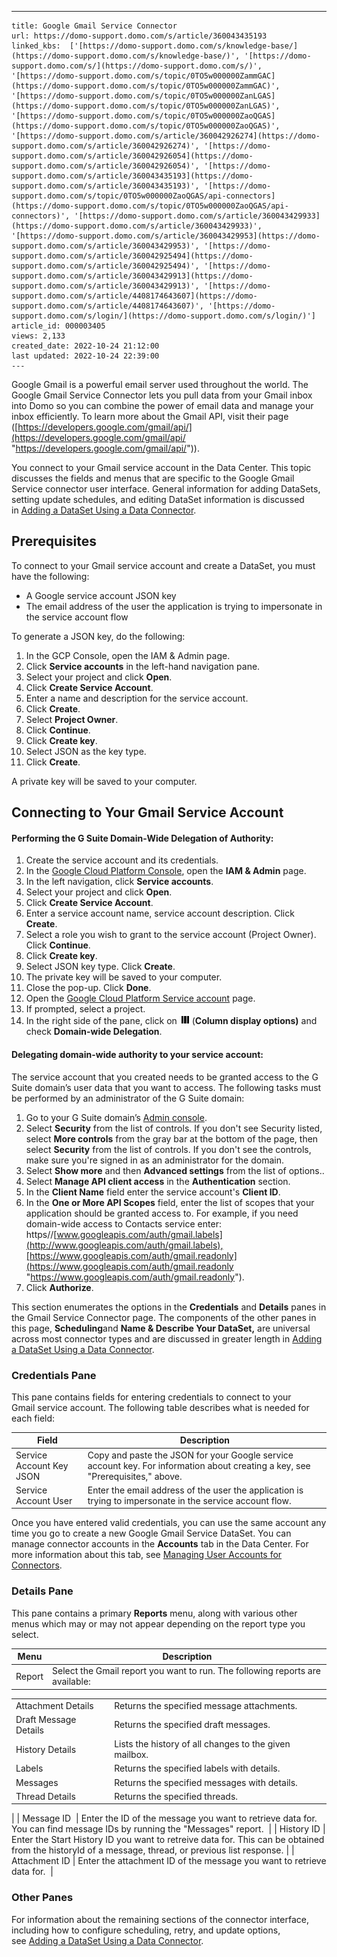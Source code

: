 ---
    title: Google Gmail Service Connector
    url: https://domo-support.domo.com/s/article/360043435193
    linked_kbs:  ['[https://domo-support.domo.com/s/knowledge-base/](https://domo-support.domo.com/s/knowledge-base/)', '[https://domo-support.domo.com/s/](https://domo-support.domo.com/s/)', '[https://domo-support.domo.com/s/topic/0TO5w000000ZammGAC](https://domo-support.domo.com/s/topic/0TO5w000000ZammGAC)', '[https://domo-support.domo.com/s/topic/0TO5w000000ZanLGAS](https://domo-support.domo.com/s/topic/0TO5w000000ZanLGAS)', '[https://domo-support.domo.com/s/topic/0TO5w000000ZaoQGAS](https://domo-support.domo.com/s/topic/0TO5w000000ZaoQGAS)', '[https://domo-support.domo.com/s/article/360042926274](https://domo-support.domo.com/s/article/360042926274)', '[https://domo-support.domo.com/s/article/360042926054](https://domo-support.domo.com/s/article/360042926054)', '[https://domo-support.domo.com/s/article/360043435193](https://domo-support.domo.com/s/article/360043435193)', '[https://domo-support.domo.com/s/topic/0TO5w000000ZaoQGAS/api-connectors](https://domo-support.domo.com/s/topic/0TO5w000000ZaoQGAS/api-connectors)', '[https://domo-support.domo.com/s/article/360043429933](https://domo-support.domo.com/s/article/360043429933)', '[https://domo-support.domo.com/s/article/360043429953](https://domo-support.domo.com/s/article/360043429953)', '[https://domo-support.domo.com/s/article/360042925494](https://domo-support.domo.com/s/article/360042925494)', '[https://domo-support.domo.com/s/article/360043429913](https://domo-support.domo.com/s/article/360043429913)', '[https://domo-support.domo.com/s/article/4408174643607](https://domo-support.domo.com/s/article/4408174643607)', '[https://domo-support.domo.com/s/login/](https://domo-support.domo.com/s/login/)']
    article_id: 000003405
    views: 2,133
    created_date: 2022-10-24 21:12:00
    last updated: 2022-10-24 22:39:00
    ---



Google Gmail is a powerful email server used throughout the world. The Google Gmail Service Connector lets you pull data from your Gmail inbox into Domo so you can combine the power of email data and manage your inbox efficiently. To learn more about the Gmail API, visit their page ([https://developers.google.com/gmail/api/](https://developers.google.com/gmail/api/ "https://developers.google.com/gmail/api/")).


You connect to your Gmail service account in the Data Center. This topic discusses the fields and menus that are specific to the Google Gmail Service connector user interface. General information for adding DataSets, setting update schedules, and editing DataSet information is discussed in [Adding a DataSet Using a Data Connector](/s/article/360042926274).


Prerequisites
-------------


To connect to your Gmail service account and create a DataSet, you must have the following:


* A Google service account JSON key
* The email address of the user the application is trying to impersonate in the service account flow


To generate a JSON key, do the following:


1. In the GCP Console, open the IAM & Admin page.
2. Click **Service accounts** in the left-hand navigation pane.
3. Select your project and click **Open**.
4. Click **Create Service Account**.
5. Enter a name and description for the service account.
6. Click **Create**.
7. Select **Project Owner**.
8. Click **Continue**.
9. Click **Create key**.
10. Select JSON as the key type.
11. Click **Create**.


A private key will be saved to your computer.


Connecting to Your Gmail Service Account
----------------------------------------


#### **Performing the G Suite Domain-Wide Delegation of Authority:**


1. Create the service account and its credentials.
2. In the [Google Cloud Platform Console](https://console.cloud.google.com/ "https://console.cloud.google.com/"), open the **IAM & Admin** page.
3. In the left navigation, click **Service accounts**.
4. Select your project and click **Open**.
5. Click **Create Service Account**.
6. Enter a service account name, service account description. Click **Create**.
7. Select a role you wish to grant to the service account (Project Owner). Click **Continue**.
8. Click **Create key**.
9. Select JSON key type. Click **Create**.
10. The private key will be saved to your computer.
11. Close the pop-up. Click **Done**.
12. Open the [Google Cloud Platform Service account](https://console.developers.google.com/iam-admin/serviceaccounts "https://console.developers.google.com/iam-admin/serviceaccounts") page.
13. If prompted, select a project.
14. In the right side of the pane, click on ![button.png](button.png) (**Column display options)** and check **Domain-wide Delegation**.


#### **Delegating domain-wide authority to your service account:**


The service account that you created needs to be granted access to the G Suite domain’s user data that you want to access. The following tasks must be performed by an administrator of the G Suite domain:


1. Go to your G Suite domain’s [Admin console](http://admin.google.com/ "http://admin.google.com/").
2. Select **Security** from the list of controls. If you don't see Security listed, select **More controls** from the gray bar at the bottom of the page, then select **Security** from the list of controls. If you don't see the controls, make sure you're signed in as an administrator for the domain.
3. Select **Show more** and then **Advanced settings** from the list of options..
4. Select **Manage API client access** in the **Authentication** section.
5. In the **Client Name** field enter the service account's **Client ID**.
6. In the **One or More API Scopes** field, enter the list of scopes that your application should be granted access to. For example, if you need domain-wide access to Contacts service enter: https//[www.googleapis.com/auth/gmail.labels](http://www.googleapis.com/auth/gmail.labels),[https://www.googleapis.com/auth/gmail.readonly](https://www.googleapis.com/auth/gmail.readonly "https://www.googleapis.com/auth/gmail.readonly").
7. Click **Authorize**.


This section enumerates the options in the **Credentials** and **Details** panes in the Gmail Service Connector page. The components of the other panes in this page, **Scheduling**and **Name & Describe Your DataSet,** are universal across most connector types and are discussed in greater length in [Adding a DataSet Using a Data Connector](/s/article/360042926274).


### Credentials Pane


This pane contains fields for entering credentials to connect to your Gmail service account. The following table describes what is needed for each field:




| Field | Description |
| --- | --- |
| Service Account Key JSON | Copy and paste the JSON for your Google service account key. For information about creating a key, see "Prerequisites," above. |
| Service Account User | Enter the email address of the user the application is trying to impersonate in the service account flow. |


Once you have entered valid credentials, you can use the same account any time you go to create a new Google Gmail Service DataSet. You can manage connector accounts in the ****Accounts**** tab in the Data Center. For more information about this tab, see [Managing User Accounts for Connectors](/s/article/360042926054 "Managing User Accounts for Connectors").


### Details Pane


This pane contains a primary **Reports** menu, along with various other menus which may or may not appear depending on the report type you select.




| Menu | Description |
| --- | --- |
| Report | Select the Gmail report you want to run. The following reports are available:

|  |  |
| --- | --- |
| Attachment Details | Returns the specified message attachments. |
| Draft Message Details | Returns the specified draft messages. |
| History Details | Lists the history of all changes to the given mailbox. |
| Labels | Returns the specified labels with details. |
| Messages | Returns the specified messages with details. |
| Thread Details | Returns the specified threads. |

 |
| Message ID  | Enter the ID of the message you want to retrieve data for. You can find message IDs by running the "Messages" report.  |
| History ID | Enter the Start History ID you want to retreive data for. This can be obtained from the historyId of a message, thread, or previous list response. |
| Attachment ID | Enter the attachment ID of the message you want to retrieve data for.  |


### Other Panes


For information about the remaining sections of the connector interface, including how to configure scheduling, retry, and update options, see [Adding a DataSet Using a Data Connector](/s/article/360042926274).

